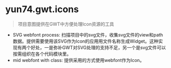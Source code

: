 # yun74.gwt.icons
> 项目意图提供在GWT中方便处理Icon资源的工具

* SVG webfont process: 扫描项目中的svg文件，收集svg文件的view和path数据。提供需要使用该SVG作为Icon的应用用文件名称生成Widget。这种实现有两个好处，一是弥补GWT对SVG处理的支持不足，另一个是svg文件可以按需组织在各个代码模块里。
* mid webfont with class: 提供采用<span class='mdi-classname'/>的方式使用webfont作为Icon。
